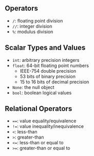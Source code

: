 ## Operators

* `/`: floating point division
* `//`: integer division
* `%`: modulus division

## Scalar Types and Values

* `int`: arbitrary precision integers
* `float`: 64-bit floating point numbers
    * IEEE-754 double precision
    * 53 bits of binary precision
    * 15 to 16 bits of decimal precision
* `None`: the null object
* `bool`: boolean logical values

## Relational Operators

* `==`: value equality/equivalence
* `!=`: value inequality/inequivalence
* `<`: less-than
* `>`: greater-than
* `<=`: less-than or equal to
* `>=`: greater-than or equal to